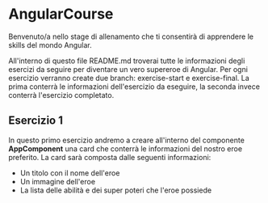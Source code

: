 # AngularCourse

Benvenuto/a nello stage di allenamento che ti consentirà di apprendere le skills del mondo Angular.

All'interno di questo file README.md troverai tutte le informazioni degli esercizi da seguire per diventare un vero supereroe di Angular. Per ogni esercizio verranno create due branch: exercise-start e exercise-final. La prima conterrà le informazioni dell'esercizio da eseguire, la seconda invece conterrà l'esercizio completato.

## Esercizio 1
In questo primo esercizio andremo a creare all'interno del componente **AppComponent** una card che conterrà le informazioni del nostro eroe preferito.
La card sarà composta dalle seguenti informazioni:

* Un titolo con il nome dell'eroe
* Un immagine dell'eroe
* La lista delle abilità e dei super poteri che l'eroe possiede